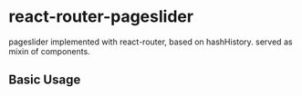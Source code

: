 # react-router-pageslider
pageslider implemented with react-router, based on hashHistory. served as mixin of components.

## Basic Usage
